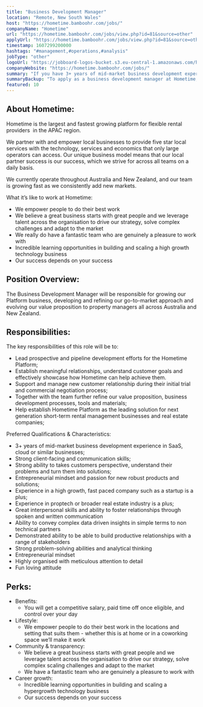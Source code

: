 ```yaml
---
title: "Business Development Manager"
location: "Remote, New South Wales"
host: "https://hometime.bamboohr.com/jobs/"
companyName: "Hometime"
url: "https://hometime.bamboohr.com/jobs/view.php?id=81&source=other"
applyUrl: "https://hometime.bamboohr.com/jobs/view.php?id=81&source=other"
timestamp: 1607299200000
hashtags: "#management,#operations,#analysis"
jobType: "other"
logoUrl: "https://jobboard-logos-bucket.s3.eu-central-1.amazonaws.com/hometime"
companyWebsite: "https://hometime.bamboohr.com/jobs/"
summary: "If you have 3+ years of mid-market business development experience in SaaS, cloud or similar businesses, Hometime is looking for someone with your knowledge."
summaryBackup: "To apply as a business development manager at Hometime, you preferably need to have some knowledge of: #marketing, #management, #operations."
featured: 10
---
```


## About Hometime:

Hometime is the largest and fastest growing platform for flexible rental providers  in the APAC region. 

We partner with and empower local businesses to provide five star local services with the technology, services and economics that only large operators can access. Our unique business model means that our local partner success is our success, which we strive for across all teams on a daily basis.

We currently operate throughout Australia and New Zealand, and our team is growing fast as we consistently add new markets. 

What it’s like to work at Hometime:

*   We empower people to do their best work
*   We believe a great business starts with great people and we leverage talent across the organisation to drive our strategy, solve complex challenges and adapt to the market
*   We really do have a fantastic team who are genuinely a pleasure to work with
*   Incredible learning opportunities in building and scaling a high growth technology business
*   Our success depends on your success

## Position Overview:

The Business Development Manager will be responsible for growing our Platform business, developing and refining our go-to-market approach and evolving our value proposition to property managers all across Australia and New Zealand.

## Responsibilities:

The key responsibilities of this role will be to: 

*   Lead prospective and pipeline development efforts for the Hometime Platform;
*   Establish meaningful relationships, understand customer goals and effectively showcase how Hometime can help achieve them.
*   Support and manage new customer relationship during their initial trial and commercial negotiation process; 
*   Together with the team further refine our value proposition, business development processes, tools and materials;
*   Help establish Hometime Platform as the leading solution for next generation short-term rental management businesses and real estate companies;

Preferred Qualifications & Characteristics:

*   3+ years of mid-market business development experience in SaaS, cloud or similar businesses; 
*   Strong client-facing and communication skills;
*   Strong ability to takes customers perspective, understand their problems and turn them into solutions;
*   Entrepreneurial mindset and passion for new robust products and solutions;
*   Experience in a high growth, fast paced company such as a startup is a plus;
*   Experience in proptech or broader real estate industry is a plus;
*   Great interpersonal skills and ability to foster relationships through spoken and written communication
*   Ability to convey complex data driven insights in simple terms to non technical partners
*   Demonstrated ability to be able to build productive relationships with a range of stakeholders
*   Strong problem-solving abilities and analytical thinking
*   Entrepreneurial mindset
*   Highly organised with meticulous attention to detail
*   Fun loving attitude

## Perks:

*   Benefits:
    *   You will get a competitive salary, paid time off once eligible, and control over your day
*   Lifestyle:
    *   We empower people to do their best work in the locations and setting that suits them - whether this is at home or in a coworking space we’ll make it work
*   Community & transparency:
    *   We believe a great business starts with great people and we leverage talent across the organisation to drive our strategy, solve complex scaling challenges and adapt to the market
    *   We have a fantastic team who are genuinely a pleasure to work with
*   Career growth:
    *   Incredible learning opportunities in building and scaling a hypergrowth technology business
    *   Our success depends on your success
